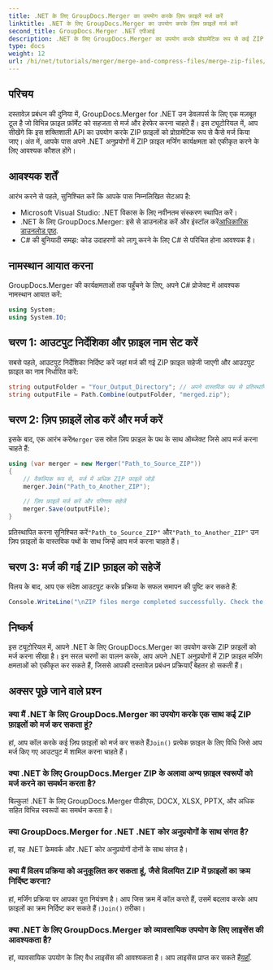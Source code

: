 ```yaml
---
title: .NET के लिए GroupDocs.Merger का उपयोग करके ज़िप फ़ाइलें मर्ज करें
linktitle: .NET के लिए GroupDocs.Merger का उपयोग करके ज़िप फ़ाइलें मर्ज करें
second_title: GroupDocs.Merger .NET एपीआई
description: .NET के लिए GroupDocs.Merger का उपयोग करके प्रोग्रामेटिक रूप से कई ZIP फ़ाइलों को मर्ज करने का तरीका जानें। यह चरण-दर-चरण ट्यूटोरियल पूर्वापेक्षाएँ शामिल करता है।
type: docs
weight: 12
url: /hi/net/tutorials/merger/merge-and-compress-files/merge-zip-files/
---
```

## परिचय

दस्तावेज़ प्रबंधन की दुनिया में, GroupDocs.Merger for .NET उन डेवलपर्स के लिए एक मज़बूत टूल है जो विभिन्न फ़ाइल फ़ॉर्मेट को सहजता से मर्ज और हेरफेर करना चाहते हैं। इस ट्यूटोरियल में, आप सीखेंगे कि इस शक्तिशाली API का उपयोग करके ZIP फ़ाइलों को प्रोग्रामेटिक रूप से कैसे मर्ज किया जाए। अंत में, आपके पास अपने .NET अनुप्रयोगों में ZIP फ़ाइल मर्जिंग कार्यक्षमता को एकीकृत करने के लिए आवश्यक कौशल होंगे।

## आवश्यक शर्तें

आरंभ करने से पहले, सुनिश्चित करें कि आपके पास निम्नलिखित सेटअप है:

- Microsoft Visual Studio: .NET विकास के लिए नवीनतम संस्करण स्थापित करें।
-  .NET के लिए GroupDocs.Merger: इसे से डाउनलोड करें और इंस्टॉल करें[आधिकारिक डाउनलोड पृष्ठ](https://releases.groupdocs.com/merger/net/).
- C# की बुनियादी समझ: कोड उदाहरणों को लागू करने के लिए C# से परिचित होना आवश्यक है।

## नामस्थान आयात करना

GroupDocs.Merger की कार्यक्षमताओं तक पहुँचने के लिए, अपने C# प्रोजेक्ट में आवश्यक नामस्थान आयात करें:

```csharp
using System;
using System.IO;
```

## चरण 1: आउटपुट निर्देशिका और फ़ाइल नाम सेट करें

सबसे पहले, आउटपुट निर्देशिका निर्दिष्ट करें जहां मर्ज की गई ZIP फ़ाइल सहेजी जाएगी और आउटपुट फ़ाइल का नाम निर्धारित करें:

```csharp
string outputFolder = "Your_Output_Directory"; // अपने वास्तविक पथ से प्रतिस्थापित करें
string outputFile = Path.Combine(outputFolder, "merged.zip");
```

## चरण 2: ज़िप फ़ाइलें लोड करें और मर्ज करें

 इसके बाद, एक आरंभ करें`Merger` उस स्रोत ज़िप फ़ाइल के पथ के साथ ऑब्जेक्ट जिसे आप मर्ज करना चाहते हैं:

```csharp
using (var merger = new Merger("Path_to_Source_ZIP"))
{
    // वैकल्पिक रूप से, मर्ज में अधिक ZIP फ़ाइलें जोड़ें
    merger.Join("Path_to_Another_ZIP");

    // ज़िप फ़ाइलें मर्ज करें और परिणाम सहेजें
    merger.Save(outputFile);
}
```

 प्रतिस्थापित करना सुनिश्चित करें`"Path_to_Source_ZIP"` और`"Path_to_Another_ZIP"` उन ज़िप फ़ाइलों के वास्तविक पथों के साथ जिन्हें आप मर्ज करना चाहते हैं।

## चरण 3: मर्ज की गई ZIP फ़ाइल को सहेजें

विलय के बाद, आप एक संदेश आउटपुट करके प्रक्रिया के सफल समापन की पुष्टि कर सकते हैं:

```csharp
Console.WriteLine("\nZIP files merge completed successfully. Check the output in {0}", outputFolder);
```

## निष्कर्ष

इस ट्यूटोरियल में, आपने .NET के लिए GroupDocs.Merger का उपयोग करके ZIP फ़ाइलों को मर्ज करना सीखा है। इन सरल चरणों का पालन करके, आप अपने .NET अनुप्रयोगों में ZIP फ़ाइल मर्जिंग क्षमताओं को एकीकृत कर सकते हैं, जिससे आपकी दस्तावेज़ प्रबंधन प्रक्रियाएँ बेहतर हो सकती हैं।

## अक्सर पूछे जाने वाले प्रश्न

### क्या मैं .NET के लिए GroupDocs.Merger का उपयोग करके एक साथ कई ZIP फ़ाइलों को मर्ज कर सकता हूं?

 हां, आप कॉल करके कई ज़िप फ़ाइलों को मर्ज कर सकते हैं`Join()` प्रत्येक फ़ाइल के लिए विधि जिसे आप मर्ज किए गए आउटपुट में शामिल करना चाहते हैं।

### क्या .NET के लिए GroupDocs.Merger ZIP के अलावा अन्य फ़ाइल स्वरूपों को मर्ज करने का समर्थन करता है?

बिल्कुल! .NET के लिए GroupDocs.Merger पीडीएफ, DOCX, XLSX, PPTX, और अधिक सहित विभिन्न स्वरूपों का समर्थन करता है।

### क्या GroupDocs.Merger for .NET .NET कोर अनुप्रयोगों के साथ संगत है?

हां, यह .NET फ्रेमवर्क और .NET कोर अनुप्रयोगों दोनों के साथ संगत है।

### क्या मैं विलय प्रक्रिया को अनुकूलित कर सकता हूं, जैसे विलयित ZIP में फ़ाइलों का क्रम निर्दिष्ट करना?

 हां, मर्जिंग प्रक्रिया पर आपका पूरा नियंत्रण है। आप जिस क्रम में कॉल करते हैं, उसमें बदलाव करके आप फ़ाइलों का क्रम निर्दिष्ट कर सकते हैं।`Join()` तरीका।

### क्या .NET के लिए GroupDocs.Merger को व्यावसायिक उपयोग के लिए लाइसेंस की आवश्यकता है?

 हां, व्यावसायिक उपयोग के लिए वैध लाइसेंस की आवश्यकता है। आप लाइसेंस प्राप्त कर सकते हैं[यहाँ](https://purchase.groupdocs.com/buy).